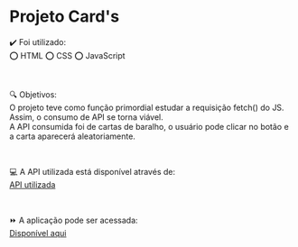 <h1>Projeto Card's</h1>

<p>✔️ Foi utilizado: <br>
⭕ HTML ⭕ CSS ⭕ JavaScript</p>
<br>

<p>🔍 Objetivos: <br>
O projeto teve como função primordial estudar a requisição fetch() do JS. Assim, o consumo de API se torna viável. <br>
A API consumida foi de cartas de baralho, o usuário pode clicar no botão e a carta aparecerá aleatoriamente.
</p>
<br>

<p> 💻 A API utilizada está disponível através de: <br>
<a href="https://www.deckofcardsapi.com/">API utilizada</a>
</p>
<br> 
<p>⏩ A aplicação pode ser acessada: <br>
  <a href="https://viniciusgithu.github.io/api-cards/">Disponível aqui</a>
</p>

